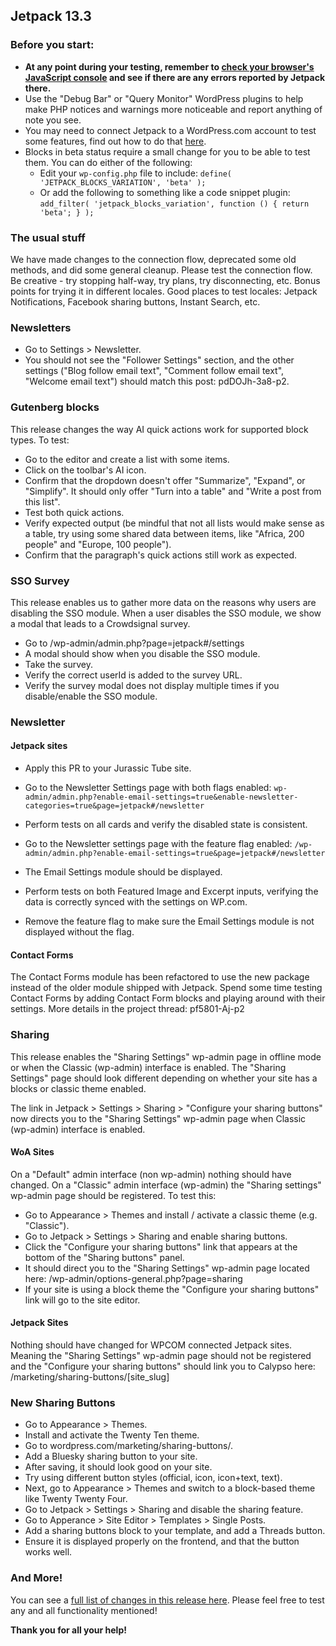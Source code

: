 ## Jetpack 13.3

### Before you start:

- **At any point during your testing, remember to [check your browser's JavaScript console](https://wordpress.org/support/article/using-your-browser-to-diagnose-javascript-errors/#step-3-diagnosis) and see if there are any errors reported by Jetpack there.**
- Use the "Debug Bar" or "Query Monitor" WordPress plugins to help make PHP notices and warnings more noticeable and report anything of note you see.
- You may need to connect Jetpack to a WordPress.com account to test some features, find out how to do that [here](https://jetpack.com/support/getting-started-with-jetpack/).
- Blocks in beta status require a small change for you to be able to test them. You can do either of the following:
  - Edit your `wp-config.php` file to include: `define( 'JETPACK_BLOCKS_VARIATION', 'beta' );`
  - Or add the following to something like a code snippet plugin: `add_filter( 'jetpack_blocks_variation', function () { return 'beta'; } );`

### The usual stuff

We have made changes to the connection flow, deprecated some old methods, and did some general cleanup. Please test the connection flow. Be creative - try stopping half-way, try plans, try disconnecting, etc. Bonus points for trying it in different locales. Good places to test locales: Jetpack Notifications, Facebook sharing buttons, Instant Search, etc.

### Newsletters

- Go to Settings > Newsletter.
- You should not see the "Follower Settings" section, and the other settings ("Blog follow email text", "Comment follow email text", "Welcome email text") should match this post: pdDOJh-3a8-p2.

### Gutenberg blocks

This release changes the way AI quick actions work for supported block types. To test:

- Go to the editor and create a list with some items.
- Click on the toolbar's AI icon.
- Confirm that the dropdown doesn't offer "Summarize", "Expand", or "Simplify". It should only offer "Turn into a table" and "Write a post from this list".
- Test both quick actions.
- Verify expected output (be mindful that not all lists would make sense as a table, try using some shared data between items, like "Africa, 200 people" and "Europe, 100 people").
- Confirm that the paragraph's quick actions still work as expected.

### SSO Survey 

This release enables us to gather more data on the reasons why users are disabling the SSO module. When a user disables the SSO module, we show a modal that leads to a Crowdsignal survey.

- Go to /wp-admin/admin.php?page=jetpack#/settings
- A modal should show when you disable the SSO module.
- Take the survey.
- Verify the correct userId is added to the survey URL.
- Verify the survey modal does not display multiple times if you disable/enable the SSO module.

### Newsletter

#### Jetpack sites

- Apply this PR to your Jurassic Tube site.
- Go to the Newsletter Settings page with both flags enabled: `wp-admin/admin.php?enable-email-settings=true&enable-newsletter-categories=true&page=jetpack#/newsletter`
- Perform tests on all cards and verify the disabled state is consistent.

- Go to the Newsletter settings page with the feature flag enabled: `/wp-admin/admin.php?enable-email-settings=true&page=jetpack#/newsletter`
- The Email Settings module should be displayed.
- Perform tests on both Featured Image and Excerpt inputs, verifying the data is correctly synced with the settings on WP.com.
- Remove the feature flag to make sure the Email Settings module is not displayed without the flag.

#### Contact Forms

The Contact Forms module has been refactored to use the new package instead of the older module shipped with Jetpack. Spend some time testing Contact Forms by adding Contact Form blocks and playing around with their settings. More details in the project thread: pf5801-Aj-p2

### Sharing

This release enables the "Sharing Settings" wp-admin page in offline mode or when the Classic (wp-admin) interface is enabled. The "Sharing Settings" page should look different depending on whether your site has a blocks or classic theme enabled.

The link in Jetpack > Settings > Sharing > "Configure your sharing buttons" now directs you to the "Sharing Settings" wp-admin page when Classic (wp-admin) interface is enabled.

#### WoA Sites

On a "Default" admin interface (non wp-admin) nothing should have changed.
On a "Classic" admin interface (wp-admin) the "Sharing settings" wp-admin page should be registered. To test this:

- Go to Appearance > Themes and install / activate a classic theme (e.g. "Classic").
- Go to Jetpack > Settings > Sharing and enable sharing buttons.
- Click the "Configure your sharing buttons" link that appears at the bottom of the "Sharing buttons" panel.
- It should direct you to the "Sharing Settings" wp-admin page located here: /wp-admin/options-general.php?page=sharing
- If your site is using a block theme the "Configure your sharing buttons" link will go to the site editor.

#### Jetpack Sites

Nothing should have changed for WPCOM connected Jetpack sites. Meaning the "Sharing Settings" wp-admin page should not be registered and the "Configure your sharing buttons" should link you to Calypso here: /marketing/sharing-buttons/[site_slug]

### New Sharing Buttons

- Go to Appearance > Themes.
- Install and activate the Twenty Ten theme.
- Go to wordpress.com/marketing/sharing-buttons/.
- Add a Bluesky sharing button to your site.
- After saving, it should look good on your site.
- Try using different button styles (official, icon, icon+text, text).
- Next, go to Appearance > Themes and switch to a block-based theme like Twenty Twenty Four.
- Go to Jetpack > Settings > Sharing and disable the sharing feature.
- Go to Apperance > Site Editor > Templates > Single Posts.
- Add a sharing buttons block to your template, and add a Threads button.
- Ensure it is displayed properly on the frontend, and that the button works well.

### And More!

You can see a [full list of changes in this release here](https://github.com/Automattic/jetpack-production/blob/trunk/CHANGELOG.md). Please feel free to test any and all functionality mentioned!

**Thank you for all your help!**
